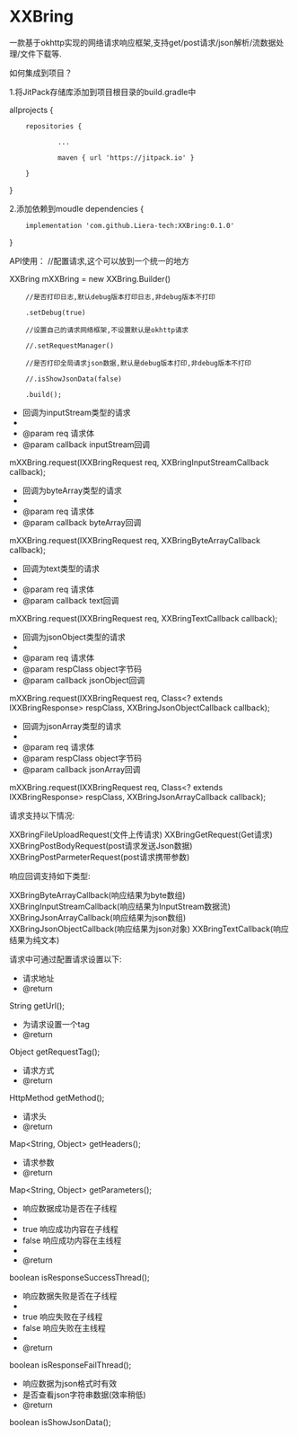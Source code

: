 # XXBring
一款基于okhttp实现的网络请求响应框架,支持get/post请求/json解析/流数据处理/文件下载等.

如何集成到项目？

1.将JitPack存储库添加到项目根目录的build.gradle中

allprojects {

        repositories {
        
                ...
                
                maven { url 'https://jitpack.io' }
                
        }
        
}


2.添加依赖到moudle
dependencies {

        implementation 'com.github.Liera-tech:XXBring:0.1.0'
        
}


API使用：
//配置请求,这个可以放到一个统一的地方

XXBring mXXBring = new XXBring.Builder()

        //是否打印日志,默认debug版本打印日志,非debug版本不打印
        
        .setDebug(true)
        
        //设置自己的请求网络框架,不设置默认是okhttp请求
        
        //.setRequestManager()
        
        //是否打印全局请求json数据,默认是debug版本打印,非debug版本不打印
        
        //.isShowJsonData(false)
        
        .build();


 * 回调为inputStream类型的请求
 *
 * @param req      请求体
 * @param callback inputStream回调
 
mXXBring.request(IXXBringRequest req, XXBringInputStreamCallback callback);



 * 回调为byteArray类型的请求
 *
 * @param req      请求体
 * @param callback byteArray回调
 
mXXBring.request(IXXBringRequest req, XXBringByteArrayCallback callback);



 * 回调为text类型的请求
 *
 * @param req      请求体
 * @param callback text回调
 
mXXBring.request(IXXBringRequest req, XXBringTextCallback callback);



 * 回调为jsonObject类型的请求
 *
 * @param req       请求体
 * @param respClass object字节码
 * @param callback  jsonObject回调
 
mXXBring.request(IXXBringRequest req, Class<? extends IXXBringResponse> respClass, XXBringJsonObjectCallback callback);



 * 回调为jsonArray类型的请求
 *
 * @param req       请求体
 * @param respClass object字节码
 * @param callback  jsonArray回调
 
mXXBring.request(IXXBringRequest req, Class<? extends IXXBringResponse> respClass, XXBringJsonArrayCallback callback);



请求支持以下情况:

XXBringFileUploadRequest(文件上传请求)
XXBringGetRequest(Get请求)
XXBringPostBodyRequest(post请求发送Json数据)
XXBringPostParmeterRequest(post请求携带参数)


响应回调支持如下类型:

XXBringByteArrayCallback(响应结果为byte数组)
XXBringInputStreamCallback(响应结果为InputStream数据流)
XXBringJsonArrayCallback(响应结果为json数组)
XXBringJsonObjectCallback(响应结果为json对象)
XXBringTextCallback(响应结果为纯文本)


请求中可通过配置请求设置以下:

 * 请求地址
 * @return
 
String getUrl();



 * 为请求设置一个tag
 * @return
 
Object getRequestTag();



 * 请求方式
 * @return
 
HttpMethod getMethod();



 * 请求头
 * @return
 
Map<String, Object> getHeaders();



 * 请求参数
 * @return
 
Map<String, Object> getParameters();



 * 响应数据成功是否在子线程
 *
 * true 响应成功内容在子线程
 * false 响应成功内容在主线程
 *
 * @return
 
boolean isResponseSuccessThread();



 * 响应数据失败是否在子线程
 *
 * true 响应失败在子线程
 * false 响应失败在主线程
 *
 * @return
 
boolean isResponseFailThread();



 * 响应数据为json格式时有效
 * 是否查看json字符串数据(效率稍低)
 * @return
 
boolean isShowJsonData();
